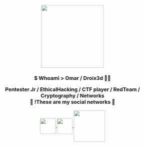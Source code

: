 <p align="center" whidth="300">
  <img align="center" width="200" src="https://user-images.githubusercontent.com/109915316/208697223-cda5ffc4-8d50-42a8-923e-72f490425e01.jpg"/>
  <h3 align="center">$ Whoami > Omar / Droix3d 🐱‍💻</3>
 </p>
 
 <p align="center" <strong> Pentester Jr / EthicalHacking / CTF player / RedTeam / Cryptography / Networks </strong> <br / >🔻 !These are my social networks 🔻 </p>
 
 <p align="center">
   <a href="https://www.instagram.com/omarv3_drx/" tagret="blank" style="margin-rigth: 4px ">
     <img align="center" src="https://user-images.githubusercontent.com/109915316/208707429-5e3827e9-5a8f-423a-9ee5-3e2344b486a7.png"heigth=50px width=50px>
    </a>
<a href="https://www.linkedin.com/in/omar-velazquezc-91abb022a/" tagret="blank" style="margin-rigth: 4px ">
     <img align="center" src="https://user-images.githubusercontent.com/109915316/208708713-4206bf3e-1a24-4bc3-9e8b-34ce9c9feaed.png"heigth=50px width=50px>
    </a>
<a href="https://app.hackthebox.com/users/806860" tagret="blank" style="margin-rigth: 4px ">
     <img align="center" src="https://user-images.githubusercontent.com/109915316/208709330-d47a9a33-8ae6-44bb-9243-6e5b05ffc280.png"heigth=100px width=100px>
    </a>

</p>
      
  
